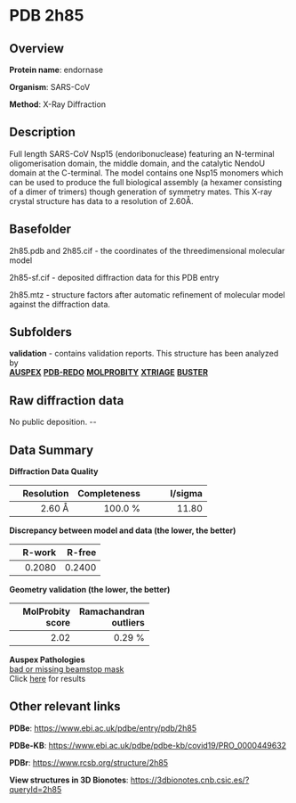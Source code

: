 # PDB 2h85

## Overview

**Protein name**: endornase

**Organism**: SARS-CoV

**Method**: X-Ray Diffraction

## Description

Full length SARS-CoV Nsp15 (endoribonuclease) featuring an N-terminal oligomerisation domain, the middle domain, and the catalytic NendoU domain at the C-terminal. The model contains one Nsp15 monomers which can be used to produce the full biological assembly (a hexamer consisting of a dimer of trimers) though generation of symmetry mates. This X-ray crystal structure has data to a resolution of 2.60Å.

## Basefolder

2h85.pdb and 2h85.cif - the coordinates of the threedimensional molecular model

2h85-sf.cif - deposited diffraction data for this PDB entry

2h85.mtz - structure factors after automatic refinement of molecular model against the diffraction data.

## Subfolders





**validation** - contains validation reports. This structure has been analyzed by <br>[**AUSPEX**](https://github.com/thorn-lab/coronavirus_structural_task_force/tree/master/pdb/endornase/SARS-CoV/2h85/validation/auspex) [**PDB-REDO**](https://github.com/thorn-lab/coronavirus_structural_task_force/tree/master/pdb/endornase/SARS-CoV/2h85/validation/pdb-redo) [**MOLPROBITY**](https://github.com/thorn-lab/coronavirus_structural_task_force/tree/master/pdb/endornase/SARS-CoV/2h85/validation/molprobity) [**XTRIAGE**](https://github.com/thorn-lab/coronavirus_structural_task_force/blob/master/pdb/endornase/SARS-CoV/2h85/validation/Xtriage_output.log) [**BUSTER**](https://www.globalphasing.com/buster/wiki/index.cgi?Covid19Pdb2H85) 



## Raw diffraction data

No public deposition. --<br> 

## Data Summary
**Diffraction Data Quality**

|   | Resolution | Completeness| I/sigma |
|---|-------------:|----------------:|--------------:|
|   |2.60 Å|100.0 %|<img width=50/>11.80|

**Discrepancy between model and data (the lower, the better)**

|   | **R-work**| **R-free**   
|---|-------------:|----------------:|           
||  0.2080|  0.2400|

**Geometry validation (the lower, the better)**

|   |**MolProbity<br>score**| **Ramachandran<br>outliers** 
|---|-------------:|----------------:|
||  2.02|  0.29 %|

**Auspex Pathologies**<br> [bad or missing beamstop mask](https://www.auspex.de/pathol/#2)<br>Click [here](https://github.com/thorn-lab/coronavirus_structural_task_force/blob/master/pdb/endornase/SARS-CoV/2h85/validation/auspex/2h85_auspex_comments.txt)  for results

 



## Other relevant links 
**PDBe**:  https://www.ebi.ac.uk/pdbe/entry/pdb/2h85

**PDBe-KB**: https://www.ebi.ac.uk/pdbe/pdbe-kb/covid19/PRO_0000449632 
 
**PDBr**: https://www.rcsb.org/structure/2h85 

**View structures in 3D Bionotes**: https://3dbionotes.cnb.csic.es/?queryId=2h85

